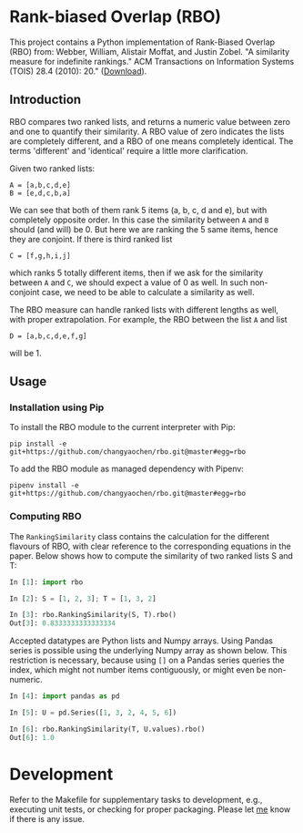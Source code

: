 # Rank-biased Overlap (RBO)

This project contains a Python implementation of Rank-Biased Overlap (RBO) from: Webber, William, Alistair Moffat, and Justin Zobel. "A similarity measure for indefinite rankings." ACM Transactions on Information Systems (TOIS) 28.4 (2010): 20." ([Download][paper]).


## Introduction

RBO compares two ranked lists, and returns a numeric value between zero and one to quantify their similarity.
A RBO value of zero indicates the lists are completely different, and a RBO of one means completely identical. The terms 'different' and 'identical' require a little more clarification. 

Given two ranked lists:

    A = [a,b,c,d,e]
    B = [e,d,c,b,a]

We can see that both of them rank 5 items (a, b, c, d and e), but with completely opposite order. In this case the similarity between `A` and `B` should (and will) be 0. But here we are ranking the 5 same items, hence they are conjoint. If there is third ranked list

    C = [f,g,h,i,j]

which ranks 5 totally different items, then if we ask for the similarity between `A` and `C`, we should expect a value of 0 as well. In such non-conjoint case, we need to be able to calculate a similarity as well.

The RBO measure can handle ranked lists with different lengths as well, with proper extrapolation. For example, the RBO between the list `A` and list 

    D = [a,b,c,d,e,f,g]

will be 1. 


## Usage

### Installation using Pip

To install the RBO module to the current interpreter with Pip:

    pip install -e git+https://github.com/changyaochen/rbo.git@master#egg=rbo

To add the RBO module as managed dependency with Pipenv:

    pipenv install -e git+https://github.com/changyaochen/rbo.git@master#egg=rbo

### Computing RBO

The `RankingSimilarity` class contains the calculation for the different flavours of RBO, with clear reference to the corresponding equations in the paper.
Below shows how to compute the similarity of two ranked lists S and T:

```python
In [1]: import rbo

In [2]: S = [1, 2, 3]; T = [1, 3, 2]

In [3]: rbo.RankingSimilarity(S, T).rbo()
Out[3]: 0.8333333333333334
```

Accepted datatypes are Python lists and Numpy arrays.
Using Pandas series is possible using the underlying Numpy array as shown below. This restriction is necessary, because using `[]` on a Pandas series queries the index, which might not number items contiguously, or might even be non-numeric.

```python
In [4]: import pandas as pd

In [5]: U = pd.Series([1, 3, 2, 4, 5, 6])

In [6]: rbo.RankingSimilarity(T, U.values).rbo()
Out[6]: 1.0
```


# Development

Refer to the Makefile for supplementary tasks to development, e.g., executing unit tests, or checking for proper packaging.
Please let [me][contact] know if there is any issue.

[contact]: mailto:changyao.chen@gmail.com
[paper]: http://w.codalism.com/research/papers/wmz10_tois.pdf
